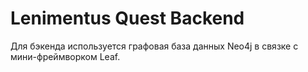 # Lenimentus Quest Backend

Для бэкенда используется графовая база данных Neo4j в связке
с мини-фреймворком Leaf.